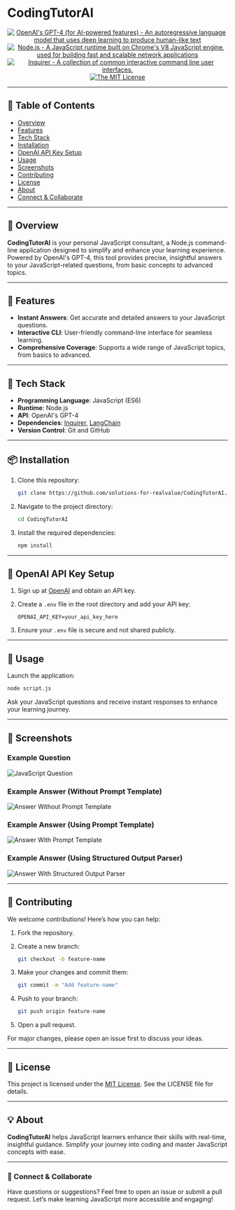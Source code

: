 # CodingTutorAI

<p align="center">
    <a href="https://www.openai.com/" >
        <img alt="OpenAI's GPT-4 (for AI-powered features) - An autoregressive language model that uses deep learning to produce human-like text" src="https://img.shields.io/static/v1.svg?label=OpenAI&message=GPT-4&color=brightgreen" /></a>
    <a href="https://nodejs.org/" >
        <img alt="Node.js - A JavaScript runtime built on Chrome's V8 JavaScript engine, used for building fast and scalable network applications" src="https://img.shields.io/static/v1.svg?label=Node.js&message=JavaScript runtime&color=lightyellow" /></a>
    <a href="https://www.npmjs.com/package/inquirer/v/8.2.4" >
        <img alt="Inquirer - A collection of common interactive command line user interfaces." src="https://img.shields.io/static/v1.svg?label=npm&message=inquirer&color=blue" /></a>
    <a href="https://opensource.org/license/mit/">
        <img alt="The MIT License" src="https://img.shields.io/static/v1.svg?label=License&message=MIT&color=lightgreen" /></a>
</p>

---

## 📖 Table of Contents

- [Overview](#-overview)
- [Features](#-features)
- [Tech Stack](#-tech-stack)
- [Installation](#-installation)
- [OpenAI API Key Setup](#-openai-api-key-setup)
- [Usage](#-usage)
- [Screenshots](#-screenshots)
- [Contributing](#-contributing)
- [License](#-license)
- [About](#-about)
- [Connect & Collaborate](#-connect--collaborate)

---

## 🌟 Overview

**CodingTutorAI** is your personal JavaScript consultant, a Node.js command-line application designed to simplify and enhance your learning experience. Powered by OpenAI's GPT-4, this tool provides precise, insightful answers to your JavaScript-related questions, from basic concepts to advanced topics.

---

## 🚀 Features

- **Instant Answers**: Get accurate and detailed answers to your JavaScript questions.
- **Interactive CLI**: User-friendly command-line interface for seamless learning.
- **Comprehensive Coverage**: Supports a wide range of JavaScript topics, from basics to advanced.

---

## 🔨 Tech Stack

- **Programming Language**: JavaScript (ES6)
- **Runtime**: Node.js
- **API**: OpenAI's GPT-4
- **Dependencies**: [Inquirer](https://www.npmjs.com/package/inquirer/v/8.2.4), [LangChain](https://js.langchain.com/docs/)
- **Version Control**: Git and GitHub

---

## 📦 Installation

1. Clone this repository:

    ```bash
    git clone https://github.com/solutions-for-realvalue/CodingTutorAI.git
    ```

2. Navigate to the project directory:

    ```bash
    cd CodingTutorAI
    ```

3. Install the required dependencies:

    ```bash
    npm install
    ```

---

## 🔑 OpenAI API Key Setup

1. Sign up at [OpenAI](https://www.openai.com/) and obtain an API key.
2. Create a `.env` file in the root directory and add your API key:

    ```
    OPENAI_API_KEY=your_api_key_here
    ```

3. Ensure your `.env` file is secure and not shared publicly.

---

## 🎯 Usage

Launch the application:

```bash
node script.js
```

Ask your JavaScript questions and receive instant responses to enhance your learning journey.

---

## 📸 Screenshots

### Example Question

![JavaScript Question](https://github.com/naturuplift/CodingTutorAI/assets/23546356/fd32e717-fc43-40d8-9e85-1b5593cee227)

### Example Answer (Without Prompt Template)

![Answer Without Prompt Template](https://github.com/naturuplift/CodingTutorAI/assets/23546356/f9ac2556-79e1-4984-8d90-135cde4bf889)

### Example Answer (Using Prompt Template)

![Answer With Prompt Template](https://github.com/naturuplift/CodingTutorAI/assets/23546356/37549180-dd37-4cfb-867c-a310c99f5d15)

### Example Answer (Using Structured Output Parser)

![Answer With Structured Output Parser](https://github.com/naturuplift/CodingTutorAI/assets/23546356/50108b20-bb13-4c0f-b623-d4647996fdb8)

---

## 🤝 Contributing

We welcome contributions! Here’s how you can help:

1. Fork the repository.
2. Create a new branch:

    ```bash
    git checkout -b feature-name
    ```

3. Make your changes and commit them:

    ```bash
    git commit -m "Add feature-name"
    ```

4. Push to your branch:

    ```bash
    git push origin feature-name
    ```

5. Open a pull request.

For major changes, please open an issue first to discuss your ideas.

---

## 📜 License

This project is licensed under the [MIT License](https://opensource.org/license/mit/). See the LICENSE file for details.

---

## 💡 About

**CodingTutorAI** helps JavaScript learners enhance their skills with real-time, insightful guidance. Simplify your journey into coding and master JavaScript concepts with ease.

---

### 🤝 Connect & Collaborate

Have questions or suggestions? Feel free to open an issue or submit a pull request. Let’s make learning JavaScript more accessible and engaging!

